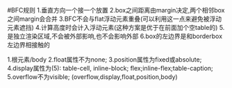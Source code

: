 #BFC规则
1.垂直方向一个接一个放置
2.box之间距离由margin决定,两个相邻box之间margin会合并
3.BFC不会与flat浮动元素重叠(可以利用这一点来避免被浮动元素遮挡)
4.计算高度时会计入浮动元素(这种方案是优于在前面加个空table的)
5.是独立渲染区域,不会被外部影响,也不会影响外部
6.box的左边界是和borderbox左边界相接触的

<!-- 触发BFC -->
1.根元素/body
2.float属性不为none;
3.position属性为fixed或absolute;
4.display属性为(5): table-cell, inline-block; flex;inline-flex;table-caption;
5.overflow不为visible;
(overflow,display,float,position,body)